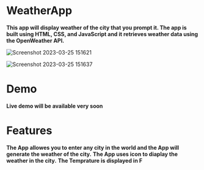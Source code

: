 # WeatherApp

**This app will display weather of the city that you prompt it. The app is built using HTML, CSS, and JavaScript and it retrieves weather data using the OpenWeather API.**

![Screenshot 2023-03-25 151621](https://user-images.githubusercontent.com/30635422/227737238-5a364bb7-9d90-4083-abd3-552c24e91bb8.png)

![Screenshot 2023-03-25 151637](https://user-images.githubusercontent.com/30635422/227737241-b07c75f3-d7d4-4ca7-87f4-be7041f7ce71.png)

# Demo
**Live demo will be available very soon**


# Features
  **The App allowes you to enter any city in the world and the App will generate the weather of the city.**
  **The App uses icon to diaplay the weather in the city.**
  **The Temprature is displayed in F**
